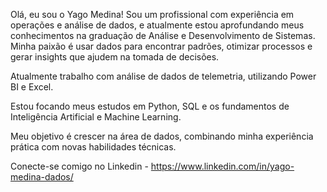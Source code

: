 Olá, eu sou o Yago Medina!
Sou um profissional com experiência em operações e análise de dados, e atualmente estou aprofundando meus conhecimentos na graduação de Análise e Desenvolvimento de Sistemas. Minha paixão é usar dados para encontrar padrões, otimizar processos e gerar insights que ajudem na tomada de decisões.

Atualmente trabalho com análise de dados de telemetria, utilizando Power BI e Excel.

Estou focando meus estudos em Python, SQL e os fundamentos de Inteligência Artificial e Machine Learning.

Meu objetivo é crescer na área de dados, combinando minha experiência prática com novas habilidades técnicas.

Conecte-se comigo no Linkedin - https://www.linkedin.com/in/yago-medina-dados/
